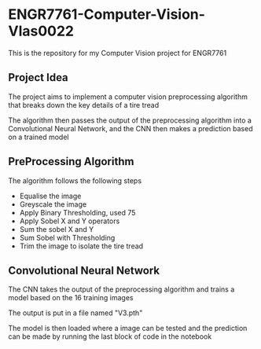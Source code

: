 # ENGR7761-Computer-Vision-Vlas0022

This is the repository for my Computer Vision project for ENGR7761 

## Project Idea

The project aims to implement a computer vision preprocessing algorithm that breaks down the key details of a tire tread

The algorithm then passes the output of the preprocessing algorithm into a Convolutional Neural Network, and the CNN then makes a prediction based on a trained model

## PreProcessing Algorithm

The algorithm follows the following steps
- Equalise the image
- Greyscale the image
- Apply Binary Thresholding, used 75
- Apply Sobel X and Y operators
- Sum the sobel X and Y
- Sum Sobel with Thresholding
- Trim the image to isolate the tire tread


## Convolutional Neural Network

The CNN takes the output of the preprocessing algorithm and trains a model based on the 16 training images

The output is put in a file named "V3.pth"

The model is then loaded where a image can be tested and the prediction can be made by running the last block of code in the notebook